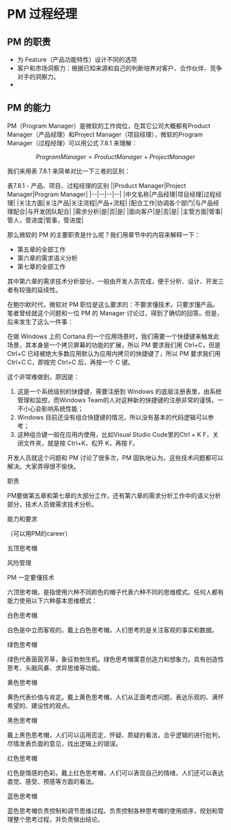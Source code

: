 # PM 过程经理

## PM 的职责

- 为 Feature（产品功能特性）设计不同的选项
- 客户和市场洞察力：根据已知来源和自己的判断培养对客户、合作伙伴、竞争对手的洞察力。
- 


## PM 的能力



PM（Program Manager）是微软的工作岗位，在其它公司大概都有Product Manager（产品经理）和Project Manager（项目经理），微软的Program Manager（过程经理）可以用公式 7.8.1 来理解：

$$
Program Manager=Product Manager+Project Manager \tag{7.8.1}
$$

我们来用表 7.8.1 来简单对比一下三者的区别：

表7.8.1 - 产品、项目、过程经理的区别
||Product Manager|Project Manager|Program Manager|
|--|--|--|--|
|中文名称|产品经理|项目经理|过程经理|
|关注方面|关注产品|关注流程|产品+流程|
|配合工作|协调各个部门|与产品经理配合|与开发团队配合|
|需求分析|是|否|是|
|面向客户|是|否|是|
|主管方面|管事|管人，管进度|管事，管进度|

那么微软的 PM 的主要职责是什么呢？我们用章节中的内容来解释一下：

- 第五章的全部工作
- 第六章的需求语义分析
- 第七章的全部工作

其中第六章的需求技术分析部分，一般由开发人员完成，便于分析、设计、开发三者有较强的延续性。



在鲍尔默时代，微软对 PM 职位是这么要求的：不要求懂技术，只要求懂产品。笔者曾经就这个问题和一位 PM 的 Manager 讨论过，得到了确切的回答。但是，后来发生了这么一件事：

在做 Windows 上的 Cortana 的一个应用场景时，我们需要一个快捷键来触发此场景，其本身是一个拷贝屏幕的功能的扩展，所以 PM 要求我们用 Ctrl+C，但是 Ctrl+C 已经被绝大多数应用默认为应用内拷贝的快捷键了，所以 PM 要求我们用 Ctrl+C C，即按完 Ctrl+C 后，再按一个 C 键。

这个非常难做到，原因是：

1. 这是一个系统级别的快捷键，需要注册到 Windows 的底层注册表里，由系统管理和监控，而Windows Team的人对这种新的快捷键的注册非常的谨慎，一不小心会影响系统性能；
2. Windows 目前还没有组合快捷键的情况，所以没有基本的代码逻辑可以参考；
3. 这种组合键一般在应用内使用，比如Visual Studio Code里的Ctrl + K F，关闭文件夹，就是按 Ctrl+K，松开 K，再按 F。

开发人员就这个问题和 PM 讨论了很多次，PM 固执地认为，这些技术问题都可以解决。大家弄得很不愉快。


职责

PM要做第五章和第七章的大部分工作，还有第六章的需求分析工作中的语义分析部分，技术人员做需求技术分析。

能力和要求

（可以用PM的career）

五顶思考帽

风险管理

PM 一定要懂技术


六顶思考帽，是指使用六种不同颜色的帽子代表六种不同的思维模式。任何人都有能力使用以下六种基本思维模式：

白色思考帽

白色是中立而客观的。戴上白色思考帽，人们思考的是关注客观的事实和数据。

绿色思考帽

绿色代表茵茵芳草，象征勃勃生机。绿色思考帽寓意创造力和想象力。具有创造性思考、头脑风暴、求异思维等功能。

黄色思考帽

黄色代表价值与肯定。戴上黄色思考帽，人们从正面考虑问题，表达乐观的、满怀希望的、建设性的观点。

黑色思考帽

戴上黑色思考帽，人们可以运用否定、怀疑、质疑的看法，合乎逻辑的进行批判，尽情发表负面的意见，找出逻辑上的错误。

红色思考帽

红色是情感的色彩。戴上红色思考帽，人们可以表现自己的情绪，人们还可以表达直觉、感受、预感等方面的看法。

蓝色思考帽

蓝色思考帽负责控制和调节思维过程。负责控制各种思考帽的使用顺序，规划和管理整个思考过程，并负责做出结论。